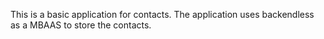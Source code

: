 This is a basic application for contacts.
The application uses backendless as a MBAAS to store the contacts.
